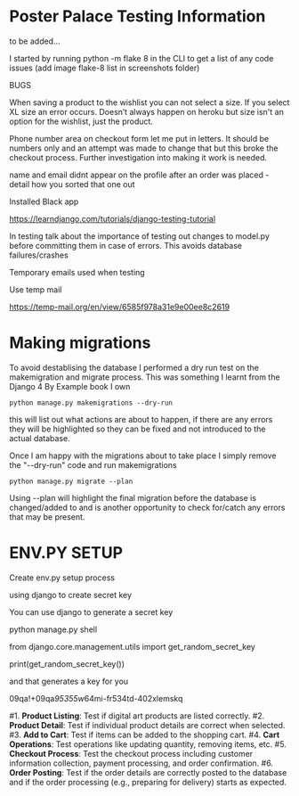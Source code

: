 # Poster Palace Testing Information

to be added...

I started by running python -m flake 8 in the CLI to get a list of any code issues (add image flake-8 list in screenshots folder)



BUGS

When saving a product to the wishlist you can not select a size. If you select XL size an error occurs. Doesn’t always happen on heroku but size isn't an option for the wishlist, just the product.


Phone number area on checkout form let me put in letters. It should be numbers only and an attempt was made to change that but this broke the checkout process. Further investigation into making it work is needed.

name and email didnt appear on the profile after an order was placed - detail how you sorted that one out


Installed Black app

https://learndjango.com/tutorials/django-testing-tutorial 

In testing talk about the importance of testing out changes to model.py before committing them in case of errors. This avoids database failures/crashes

Temporary emails used when testing

Use temp mail

https://temp-mail.org/en/view/6585f978a31e9e00ee8c2619

# Making migrations
To avoid destablising the database I performed a dry run test on the makemigration and migrate process. This was something I learnt from the Django 4 By Example book I own

```python manage.py makemigrations --dry-run```

this will list out what actions are about to happen, if there are any errors they will be highlighted so they can be fixed and not introduced to the actual database.

Once I am happy with the migrations about to take place I simply remove the "--dry-run" code and run makemigrations

```python manage.py migrate --plan```

Using --plan will highlight the final migration before the database is changed/added to and is another opportunity to check for/catch any errors that may be present.



# ENV.PY SETUP

Create env.py setup process

using django to create secret key

You can use django to generate a secret key

python manage.py shell

from django.core.management.utils import get_random_secret_key

print(get_random_secret_key())

and that generates a key for you

09qa!+09qa*95355w*64mi-fr534td-402xlemskq

#1. **Product Listing**: Test if digital art products are listed correctly.
#2. **Product Detail**: Test if individual product details are correct when selected.
#3. **Add to Cart**: Test if items can be added to the shopping cart.
#4. **Cart Operations**: Test operations like updating quantity, removing items, etc.
#5. **Checkout Process**: Test the checkout process including customer information collection, payment processing, and order confirmation.
#6. **Order Posting**: Test if the order details are correctly posted to the database and if the order processing (e.g., preparing for delivery) starts as expected.
